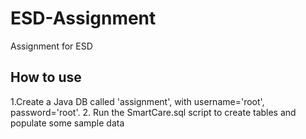 # ESD-Assignment
Assignment for ESD

## How to use
1.Create a Java DB called 'assignment', with username='root', password='root'.
2. Run the SmartCare.sql script to create tables and populate some sample data
